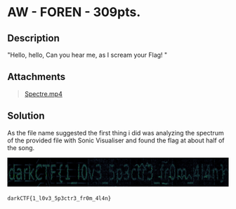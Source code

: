# AW - FOREN - 309pts.
## Description
"Hello, hello, Can you hear me, as I scream your Flag! "

## Attachments
> [Spectre.mp4](https://mega.nz/file/O19ilb5L#VfJFpu9XIqGOpouDYC7TQMsGDRpVyc1pXBWGDx4oXPk)

## Solution
As the file name suggested the first thing i did was analyzing the spectrum of the provided file with Sonic Visualiser
and found the flag at about half of the song.

![flag](.imgs/flag.png)

`darkCTF{1_l0v3_5p3ctr3_fr0m_4l4n}`
